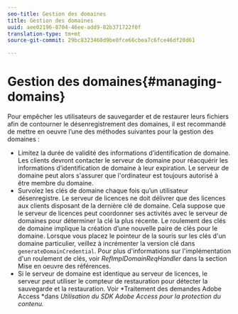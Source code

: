 ```yaml
---
seo-title: Gestion des domaines
title: Gestion des domaines
uuid: aee02196-8704-46ee-add9-82b371722f0f
translation-type: tm+mt
source-git-commit: 29bc8323460d9be0fce66cbea7c6fce46df20d61

---
```



# Gestion des domaines{#managing-domains}

Pour empêcher les utilisateurs de sauvegarder et de restaurer leurs fichiers afin de contourner le désenregistrement des domaines, il est recommandé de mettre en oeuvre l’une des méthodes suivantes pour la gestion des domaines :

* Limitez la durée de validité des informations d’identification de domaine. Les clients devront contacter le serveur de domaine pour réacquérir les informations d’identification de domaine à leur expiration. Le serveur de domaine peut alors s&#39;assurer que l&#39;ordinateur est toujours autorisé à être membre du domaine.
* Survolez les clés de domaine chaque fois qu’un utilisateur désenregistre. Le serveur de licences ne doit délivrer que des licences aux clients disposant de la dernière clé de domaine. Cela suppose que le serveur de licences peut coordonner ses activités avec le serveur de domaines pour déterminer la clé la plus récente. Le roulement des clés de domaine implique la création d’une nouvelle paire de clés pour le domaine. Lorsque vous placez le pointeur de la souris sur les clés d&#39;un domaine particulier, veillez à incrémenter la version clé dans `generateDomainCredential`. Pour plus d&#39;informations sur l&#39;implémentation d&#39;un roulement de clés, voir *RefImplDomainReqHandler* dans la section Mise en oeuvre des références.
* Si le serveur de domaine est identique au serveur de licences, le serveur peut utiliser le compteur de restauration pour détecter la sauvegarde et la restauration. Voir *Traitement des demandes Adobe Access *dans *Utilisation du SDK Adobe Access pour la protection du contenu.*

